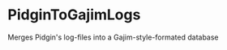 PidginToGajimLogs
=================

Merges Pidgin's log-files into a Gajim-style-formated database
